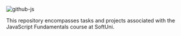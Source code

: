 
![github-js](https://github.com/MstMustafa/JS-Fundamentals/assets/141492875/843fbd6c-364d-4324-baae-94d57b03a1c8)

This repository encompasses tasks and projects associated with the JavaScript Fundamentals course at SoftUni.
